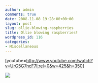 ```yaml
---
author: admin
comments: true
date: 2008-11-08 19:28:00+00:00
layout: post
slug: ollie-blowing-raspberries
title: Ollie blowing raspberries!
wordpress_id: 116
categories:
- Miscellaneous
---
```


[youtube=http://www.youtube.com/watch?v=UrG5G7ncF7I;rel=0&w=425&h=350]

![](https://blogger.googleusercontent.com/tracker/251139911615938991-4416285574142458524?l=www.outmumbered.com)
